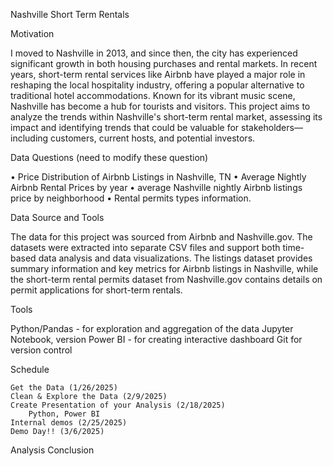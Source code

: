 Nashville Short Term Rentals

Motivation

I moved to Nashville in 2013, and since then, the city has experienced significant growth in both housing purchases and rental markets. In recent years, short-term rental services like Airbnb have played a major role in reshaping the local hospitality industry, offering a popular alternative to traditional hotel accommodations. Known for its vibrant music scene, Nashville has become a hub for tourists and visitors. This project aims to analyze the trends within Nashville's short-term rental market, assessing its impact and identifying trends that could be valuable for stakeholders—including customers, current hosts, and potential investors.

Data Questions (need to modify these question)

•	Price Distribution of Airbnb Listings in Nashville, TN
•	Average Nightly Airbnb Rental Prices by year
•	average Nashville nightly Airbnb listings price by neighborhood 
•	Rental permits types information.



Data Source and Tools

The data for this project was sourced from Airbnb and Nashville.gov. The datasets were extracted into separate CSV files and support both time-based data analysis and data visualizations. The listings dataset provides summary information and key metrics for Airbnb listings in Nashville, while the short-term rental permits dataset from Nashville.gov contains details on permit applications for short-term rentals.

Tools

Python/Pandas - for exploration and aggregation of the data
Jupyter Notebook, version
Power BI - for creating interactive dashboard
Git for version control

Schedule

	Get the Data (1/26/2025)
	Clean & Explore the Data (2/9/2025)
	Create Presentation of your Analysis (2/18/2025)
  		Python, Power BI
	Internal demos (2/25/2025)
	Demo Day!! (3/6/2025)


Analysis 
Conclusion
